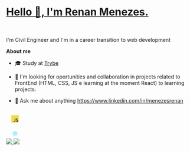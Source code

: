 <p align="center">
  <a href="https://menezesrenan.github.io">
    <h1>Hello 👋, I'm Renan Menezes.</h1>
  </a>
</p><br/>

I'm Civil Engineer and I'm in a career transition to web development

**About me**

- 🎓 Study at [Trybe](http://Trybe.com/)

- 💼 I'm looking for oportunities and collaboration in projects related to FrontEnd (HTML, CSS, JS e learning at the moment React) to learning projects.

- 💬 Ask me about anything https://www.linkedin.com/in/menezesrenan

<code>
  <img height="20" alt="javascript" src="https://raw.githubusercontent.com/github/explore/80688e429a7d4ef2fca1e82350fe8e3517d3494d/topics/javascript/javascript.png">
</code>
<code>
  <img height="20" alt="react" src="https://raw.githubusercontent.com/github/explore/80688e429a7d4ef2fca1e82350fe8e3517d3494d/topics/react/react.png">
</code>


<div>
<a href="https://github.com/menezesrenan">
<img height="180em" src="https://github-readme-stats.vercel.app/api/top-langs/?username=seu-usuário-aqui&layout=compact&langs_count=7&theme=dracula"/>
<img height="180em" src="https://github-readme-stats.vercel.app/api?username=seu-usuário-aqui&show_icons=true&theme=dracula&include_all_commits=true&count_private=true"/>
</div>
